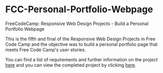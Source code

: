 # FCC-Personal-Portfolio-Webpage

FreeCodeCamp: Responsive Web Design Projects - Build a Personal Portfolio Webpage

This is the fifth and final of the Responsive Web Design Projects in Free Code Camp and the objective was to build a personal portfolio page that meets Free Code Camp's user stories.

You can find a list of requirements and further information on the project <a href="https://www.freecodecamp.org/learn/responsive-web-design/responsive-web-design-projects/build-a-personal-portfolio-webpage">here</a> and you can view the completed project by clicking <a href="http://htmlpreview.github.io/?https://github.com/SergeSonkin/FCC-Personal-Portfolio-Webpage/blob/master/index.html">here</a>.
